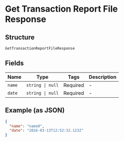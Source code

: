 
# Get Transaction Report File Response

## Structure

`GetTransactionReportFileResponse`

## Fields

| Name | Type | Tags | Description |
|  --- | --- | --- | --- |
| `name` | `string \| null` | Required | - |
| `date` | `string \| null` | Required | - |

## Example (as JSON)

```json
{
  "name": "name0",
  "date": "2016-03-13T12:52:32.123Z"
}
```


